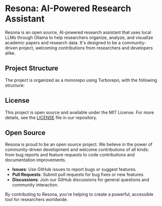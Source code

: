 # Resona: AI-Powered Research Assistant

Resona is an open source, AI-powered research assistant that uses local LLMs through Ollama to help researchers organize, analyze, and visualize academic papers and research data. It's designed to be a community-driven project, welcoming contributions from researchers and developers alike.

## Project Structure

The project is organized as a monorepo using Turborepo, with the following structure:


## License

This project is open source and available under the MIT License. For more details, see the [LICENSE](LICENSE) file in our repository.

## Open Source

Resona is proud to be an open source project. We believe in the power of community-driven development and welcome contributions of all kinds: from bug reports and feature requests to code contributions and documentation improvements.

- **Issues**: Use GitHub issues to report bugs or suggest features.
- **Pull Requests**: Submit pull requests for bug fixes or new features.
- **Discussions**: Join our GitHub discussions for general questions and community interaction.

By contributing to Resona, you're helping to create a powerful, accessible tool for researchers worldwide.
